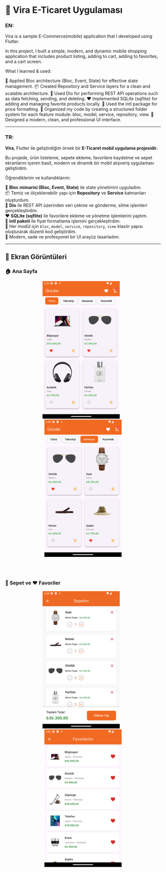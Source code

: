 # 🛒 Vira E-Ticaret Uygulaması

### EN:  
Vira is a sample E-Commerce(mobile) application that I developed using Flutter.

In this project, I built a simple, modern, and dynamic mobile shopping application that includes product listing, adding to cart, adding to favorites, and a cart screen.

What I learned & used:

🎯 Applied Bloc architecture (Bloc, Event, State) for effective state management.
📦 Created Repository and Service layers for a clean and scalable architecture.
📡 Used Dio for performing REST API operations such as data fetching, sending, and deleting.
❤️ Implemented SQLite (sqflite) for adding and managing favorite products locally.
💸 Used the intl package for price formatting.
🧩 Organized my code by creating a structured folder system for each feature module: bloc, model, service, repository, view.
🎨 Designed a modern, clean, and professional UI interface.

---

### TR:  
**Vira**, Flutter ile geliştirdiğim örnek bir **E-Ticaret mobil uygulama projesidir**.

Bu projede, ürün listeleme, sepete ekleme, favorilere kaydetme ve sepet ekranlarını içeren basit, modern ve dinamik bir mobil alışveriş uygulaması geliştirdim.

Öğrendiklerim ve kullandıklarım:

🎯 **Bloc mimarisi (Bloc, Event, State)** ile state yönetimini uyguladım.  
📦 Temiz ve ölçeklenebilir yapı için **Repository** ve **Service** katmanları oluşturdum.  
📡 **Dio** ile REST API üzerinden veri çekme ve gönderme, silme işlemleri gerçekleştirdim.  
❤️ **SQLite (sqflite)** ile favorilere ekleme ve yönetme işlemlerini yaptım.  
💸 **intl paketi** ile fiyat formatlama işlemini gerçekleştirdim.  
🧩 Her modül için `bloc`, `model`, `service`, `repository`, `view` klasör yapısı oluşturarak düzenli kod geliştirdim.  
🎨 Modern, sade ve profesyonel bir UI arayüz tasarladım.  

---

## 📸 Ekran Görüntüleri  

### 🏠 Ana Sayfa

<div align="center">
  <img src="images/home_page.png" alt="Ana Sayfa" width="250"/>
  &nbsp;&nbsp;
  <img src="images/home_page_2.png" alt="Kategori" width="250"/>
</div>

<br><br>

### 🛒 Sepet ve ❤️ Favoriler

<div align="center">
  <img src="images/cart_page.png" alt="Sepet" width="250"/>
  &nbsp;&nbsp;
  <img src="images/favorite_page.png" alt="Favoriler" width="250"/>
</div>

